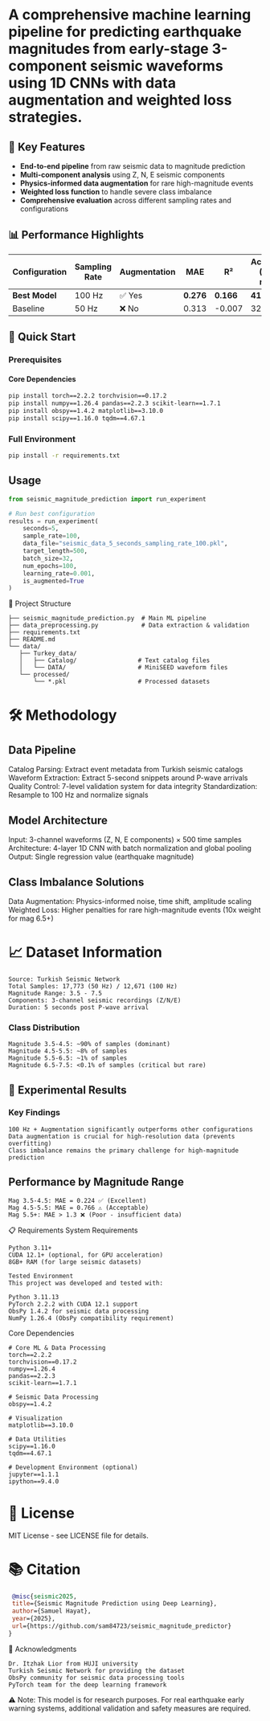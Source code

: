 

# A comprehensive machine learning pipeline for predicting earthquake magnitudes from early-stage 3-component seismic waveforms using 1D CNNs with data augmentation and weighted loss strategies.

## 🌟 Key Features

- **End-to-end pipeline** from raw seismic data to magnitude prediction
- **Multi-component analysis** using Z, N, E seismic components
- **Physics-informed data augmentation** for rare high-magnitude events
- **Weighted loss function** to handle severe class imbalance
- **Comprehensive evaluation** across different sampling rates and configurations

## 📊 Performance Highlights

| Configuration | Sampling Rate | Augmentation | MAE | R² | Accuracy (±0.2 mag) |
|---------------|---------------|--------------|-----|----|--------------------|
| **Best Model** | 100 Hz | ✅ Yes | **0.276** | **0.166** | **41.6%** |
| Baseline | 50 Hz | ❌ No | 0.313 | -0.007 | 32.7% |

## 🚀 Quick Start

### Prerequisites

#### Core Dependencies
```bash
pip install torch==2.2.2 torchvision==0.17.2
pip install numpy==1.26.4 pandas==2.2.3 scikit-learn==1.7.1
pip install obspy==1.4.2 matplotlib==3.10.0
pip install scipy==1.16.0 tqdm==4.67.1
```

### Full Environment
```bash
pip install -r requirements.txt
```
## Usage
```python
from seismic_magnitude_prediction import run_experiment

# Run best configuration
results = run_experiment(
    seconds=5,
    sample_rate=100,
    data_file="seismic_data_5_seconds_sampling_rate_100.pkl",
    target_length=500,
    batch_size=32,
    num_epochs=100,
    learning_rate=0.001,
    is_augmented=True
)
```
📁 Project Structure
 ```
├── seismic_magnitude_prediction.py  # Main ML pipeline
├── data_preprocessing.py            # Data extraction & validation
├── requirements.txt
├── README.md
└── data/
    ├── Turkey_data/
    │   ├── Catalog/                 # Text catalog files
    │   └── DATA/                    # MiniSEED waveform files
    └── processed/
        └── *.pkl                    # Processed datasets
 ```
# 🛠️ Methodology
## Data Pipeline

Catalog Parsing: Extract event metadata from Turkish seismic catalogs
Waveform Extraction: Extract 5-second snippets around P-wave arrivals
Quality Control: 7-level validation system for data integrity
Standardization: Resample to 100 Hz and normalize signals

## Model Architecture

Input: 3-channel waveforms (Z, N, E components) × 500 time samples
Architecture: 4-layer 1D CNN with batch normalization and global pooling
Output: Single regression value (earthquake magnitude)

## Class Imbalance Solutions

Data Augmentation: Physics-informed noise, time shift, amplitude scaling
Weighted Loss: Higher penalties for rare high-magnitude events (10x weight for mag 6.5+)

# 📈 Dataset Information
 ```
Source: Turkish Seismic Network
Total Samples: 17,773 (50 Hz) / 12,671 (100 Hz)
Magnitude Range: 3.5 - 7.5
Components: 3-channel seismic recordings (Z/N/E)
Duration: 5 seconds post P-wave arrival
 ```

### Class Distribution
 ```
Magnitude 3.5-4.5: ~90% of samples (dominant)
Magnitude 4.5-5.5: ~8% of samples  
Magnitude 5.5-6.5: ~1% of samples
Magnitude 6.5-7.5: <0.1% of samples (critical but rare)
 ```
## 🔬 Experimental Results
### Key Findings
 ```
100 Hz + Augmentation significantly outperforms other configurations
Data augmentation is crucial for high-resolution data (prevents overfitting)
Class imbalance remains the primary challenge for high-magnitude prediction
 ```
## Performance by Magnitude Range
 ```
Mag 3.5-4.5: MAE = 0.224 ✅ (Excellent)
Mag 4.5-5.5: MAE = 0.766 ⚠️ (Acceptable)
Mag 5.5+: MAE > 1.3 ❌ (Poor - insufficient data)
 ```
📋 Requirements
System Requirements
 ```
Python 3.11+
CUDA 12.1+ (optional, for GPU acceleration)
8GB+ RAM (for large seismic datasets)

Tested Environment
This project was developed and tested with:

Python 3.11.13
PyTorch 2.2.2 with CUDA 12.1 support
ObsPy 1.4.2 for seismic data processing
NumPy 1.26.4 (ObsPy compatibility requirement)
 ```
Core Dependencies
 ```
# Core ML & Data Processing
torch==2.2.2
torchvision==0.17.2
numpy==1.26.4
pandas==2.2.3
scikit-learn==1.7.1

# Seismic Data Processing
obspy==1.4.2

# Visualization
matplotlib==3.10.0

# Data Utilities
scipy==1.16.0
tqdm==4.67.1

# Development Environment (optional)
jupyter==1.1.1
ipython==9.4.0
 ```
# 📄 License
MIT License - see LICENSE file for details.

# 📚 Citation
 ```bibtex
  @misc{seismic2025,
  title={Seismic Magnitude Prediction using Deep Learning},
  author={Samuel Hayat},
  year={2025},
  url={https://github.com/sam84723/seismic_magnitude_predictor}
}
 ```

🙏 Acknowledgments
 ```
Dr. Itzhak Lior from HUJI university
Turkish Seismic Network for providing the dataset
ObsPy community for seismic data processing tools
PyTorch team for the deep learning framework
 ```

⚠️ Note: This model is for research purposes. For real earthquake early warning systems, additional validation and safety measures are required.